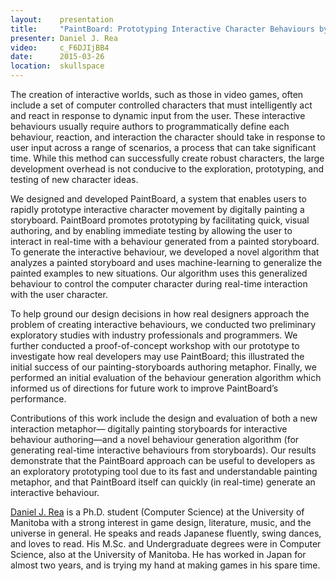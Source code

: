 ```yaml
---
layout:    presentation
title:     "PaintBoard: Prototyping Interactive Character Behaviours by Painting Storyboards"
presenter: Daniel J. Rea
video:     c_F6DJIjBB4
date:      2015-03-26
location:  skullspace
---
```


The creation of interactive worlds, such as those in video games, often include a set of computer controlled characters that must intelligently act and react in response to dynamic input from the user. These interactive behaviours usually require authors to programmatically define each behaviour, reaction, and interaction the character should take in response to user input across a range of scenarios, a process that can take significant time. While this method can successfully create robust characters, the large development overhead is not conducive to the exploration, prototyping, and testing of new character ideas.

We designed and developed PaintBoard, a system that enables users to rapidly prototype interactive character movement by digitally painting a storyboard. PaintBoard promotes prototyping by facilitating quick, visual authoring, and by enabling immediate testing by allowing the user to interact in real-time with a behaviour generated from a painted storyboard. To generate the interactive behaviour, we developed a novel algorithm that analyzes a painted storyboard and uses machine-learning to generalize the painted examples to new situations. Our algorithm uses this generalized behaviour to control the computer character during real-time interaction with the user character.

To help ground our design decisions in how real designers approach the problem of creating interactive behaviours, we conducted two preliminary exploratory studies with industry professionals and programmers. We further conducted a proof-of-concept workshop with our prototype to investigate how real developers may use PaintBoard; this illustrated the initial success of our painting-storyboards authoring metaphor. Finally, we performed an initial evaluation of the behaviour generation algorithm which informed us of directions for future work to improve PaintBoard’s performance.

Contributions of this work include the design and evaluation of both a new interaction metaphor— digitally painting storyboards for interactive behaviour authoring—and a novel behaviour generation algorithm (for generating real-time interactive behaviours from storyboards). Our results demonstrate that the PaintBoard approach can be useful to developers as an exploratory prototyping tool due to its fast and understandable painting metaphor, and that PaintBoard itself can quickly (in real-time) generate an interactive behaviour.

[Daniel J. Rea](https://twitter.com/bitbytechomp/) is a Ph.D. student (Computer Science) at the University of Manitoba with a strong interest in game design, literature, music, and the universe in general. He speaks and reads Japanese fluently, swing dances, and loves to read. His M.Sc. and Undergraduate degrees were in Computer Science, also at the University of Manitoba. He has worked in Japan for almost two years, and is trying my hand at making games in his spare time.
